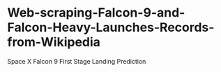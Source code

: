 # Web-scraping-Falcon-9-and-Falcon-Heavy-Launches-Records-from-Wikipedia
Space X Falcon 9 First Stage Landing Prediction
